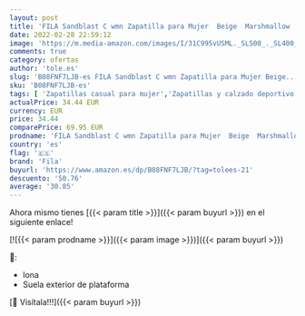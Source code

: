 ```yaml
---
layout: post
title: 'FILA Sandblast C wmn Zapatilla para Mujer  Beige  Marshmallow   41 EU'
date: 2022-02-28 22:59:12
image: 'https://m.media-amazon.com/images/I/31C995vUSML._SL500_._SL400_.jpg'
comments: true
category: ofertas
author: 'tole.es'
slug: 'B08FNF7LJB-es FILA Sandblast C wmn Zapatilla para Mujer Beige...'
sku: 'B08FNF7LJB-es'
tags: [ 'Zapatillas casual para mujer','Zapatillas y calzado deportivo para mujer','Zapatos','Zapatos para mujer','Zapatos y complementos','fila','zapatilla', ]
actualPrice: 34.44 EUR
currency: EUR
price: 34.44
comparePrice: 69.95 EUR
prodname: 'FILA Sandblast C wmn Zapatilla para Mujer  Beige  Marshmallow   41 EU'
country: 'es'
flag: '🇪🇸'
brand: 'Fila'
buyurl: 'https://www.amazon.es/dp/B08FNF7LJB/?tag=tolees-21'
descuento: '50.76'
average: '30.85'
---
```


Ahora mismo tienes [{{< param title >}}]({{< param buyurl >}}) en el siguiente enlace!

[![{{< param prodname >}}]({{< param image >}})]({{< param buyurl >}})

🔎:

- lona
- Suela exterior de plataforma

[🛒 Visítala!!!]({{< param buyurl >}})
